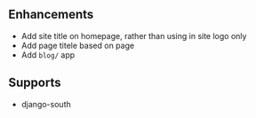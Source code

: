 Enhancements
-----------

* Add site title on homepage, rather than using in site logo only
* Add page titele based on page
* Add `blog/` app


Supports
--------
* django-south